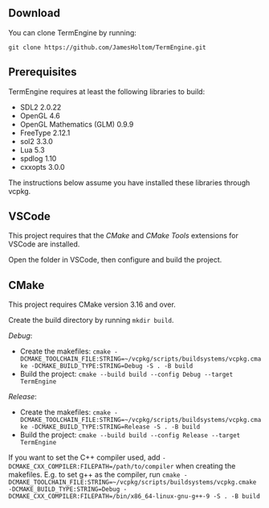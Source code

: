 ## Download

You can clone TermEngine by running:

`git clone https://github.com/JamesHoltom/TermEngine.git`

## Prerequisites

TermEngine requires at least the following libraries to build:

* SDL2 2.0.22
* OpenGL 4.6
* OpenGL Mathematics (GLM) 0.9.9
* FreeType 2.12.1
* sol2 3.3.0
* Lua 5.3
* spdlog 1.10
* cxxopts 3.0.0

The instructions below assume you have installed these libraries through vcpkg.

## VSCode

This project requires that the _CMake_ and _CMake Tools_ extensions for VSCode are installed.

Open the folder in VSCode, then configure and build the project.

## CMake

This project requires CMake version 3.16 and over.

Create the build directory by running `mkdir build`.

_Debug_:
- Create the makefiles: `cmake -DCMAKE_TOOLCHAIN_FILE:STRING=~/vcpkg/scripts/buildsystems/vcpkg.cmake -DCMAKE_BUILD_TYPE:STRING=Debug -S . -B build`
- Build the project: `cmake --build build --config Debug --target TermEngine`

_Release_:
- Create the makefiles: `cmake -DCMAKE_TOOLCHAIN_FILE:STRING=~/vcpkg/scripts/buildsystems/vcpkg.cmake -DCMAKE_BUILD_TYPE:STRING=Release -S . -B build`
- Build the project: `cmake --build build --config Release --target TermEngine`

If you want to set the C++ compiler used, add `-DCMAKE_CXX_COMPILER:FILEPATH=/path/to/compiler` when creating the makefiles.
E.g. to set g++ as the compiler, run `cmake -DCMAKE_TOOLCHAIN_FILE:STRING=~/vcpkg/scripts/buildsystems/vcpkg.cmake -DCMAKE_BUILD_TYPE:STRING=Debug -DCMAKE_CXX_COMPILER:FILEPATH=/bin/x86_64-linux-gnu-g++-9 -S . -B build`